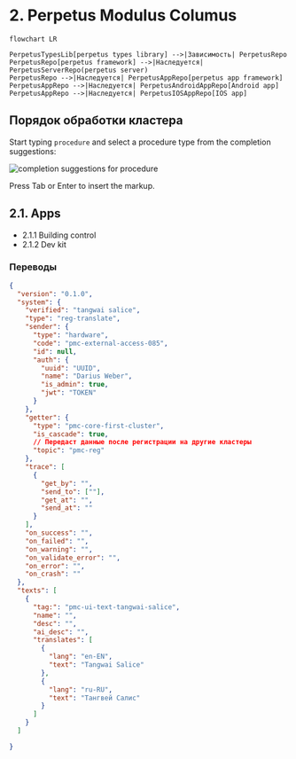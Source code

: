 # 2. Perpetus Modulus Columus

```mermaid
flowchart LR

PerpetusTypesLib[perpetus types library] -->|Зависимость| PerpetusRepo
PerpetusRepo[perpetus framework] -->|Наследуется| PerpetusServerRepo(perpetus server)
PerpetusRepo -->|Наследуется| PerpetusAppRepo[perpetus app framework]
PerpetusAppRepo -->|Наследуется| PerpetusAndroidAppRepo[Android app]
PerpetusAppRepo -->|Наследуется| PerpetusIOSAppRepo[IOS app]
```

## Порядок обработки кластера
<procedure title="Inject a procedure" id="inject-a-procedure">
    <step>
        <p>Start typing <code>procedure</code> and select a procedure type from the completion suggestions:</p>
        <img src="completion_procedure.png" alt="completion suggestions for procedure" border-effect="line"/>
    </step>
    <step>
        <p>Press <shortcut>Tab</shortcut> or <shortcut>Enter</shortcut> to insert the markup.</p>
    </step>
</procedure>

## 2.1. Apps

- 2.1.1 Building control
- 2.1.2 Dev kit

### Переводы
```json
{
  "version": "0.1.0",
  "system": {
    "verified": "tangwai salice",
    "type": "reg-translate",
    "sender": {
      "type": "hardware",
      "code": "pmc-external-access-085",
      "id": null,
      "auth": {
        "uuid": "UUID",
        "name": "Darius Weber",
        "is_admin": true,
        "jwt": "TOKEN"
      }
    },
    "getter": {
      "type": "pmc-core-first-cluster",
      "is_cascade": true,
      // Передаст данные после регистрации на другие кластеры
      "topic": "pmc-reg"
    },
    "trace": [
      {
        "get_by": "",
        "send_to": [""],
        "get_at": "",
        "send_at": ""
      }
    ],
    "on_success": "",
    "on_failed": "",
    "on_warning": "",
    "on_validate_error": "",
    "on_error": "",
    "on_crash": ""
  },
  "texts": [
    {
      "tag:": "pmc-ui-text-tangwai-salice",
      "name": "",
      "desc": "",
      "ai_desc": "",
      "translates": [
        {
          "lang": "en-EN",
          "text": "Tangwai Salice"
        },
        {
          "lang": "ru-RU",
          "text": "Тангвей Салис"
        }
      ]
    }
  ]

}
```
